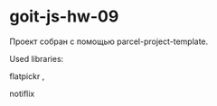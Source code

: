# goit-js-hw-09

Проект собран с помощью parcel-project-template.

Used libraries: 

flatpickr ,

notiflix
